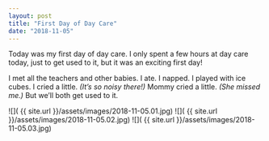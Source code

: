 ```yaml
---
layout: post
title: "First Day of Day Care"
date: "2018-11-05"
---
```


Today was my first day of day care.  I only spent a few hours at day care today, just to get used to it, but it was an exciting first day!

I met all the teachers and other babies. I ate. I napped. I played with ice cubes. I cried a little. _(It’s so noisy there!)_ Mommy cried a little. _(She missed me.)_ But we’ll both get used to it.

<span class="gallery">
  ![]( {{ site.url }}/assets/images/2018-11-05.01.jpg)
  ![]( {{ site.url }}/assets/images/2018-11-05.02.jpg)
  ![]( {{ site.url }}/assets/images/2018-11-05.03.jpg)
</span>
